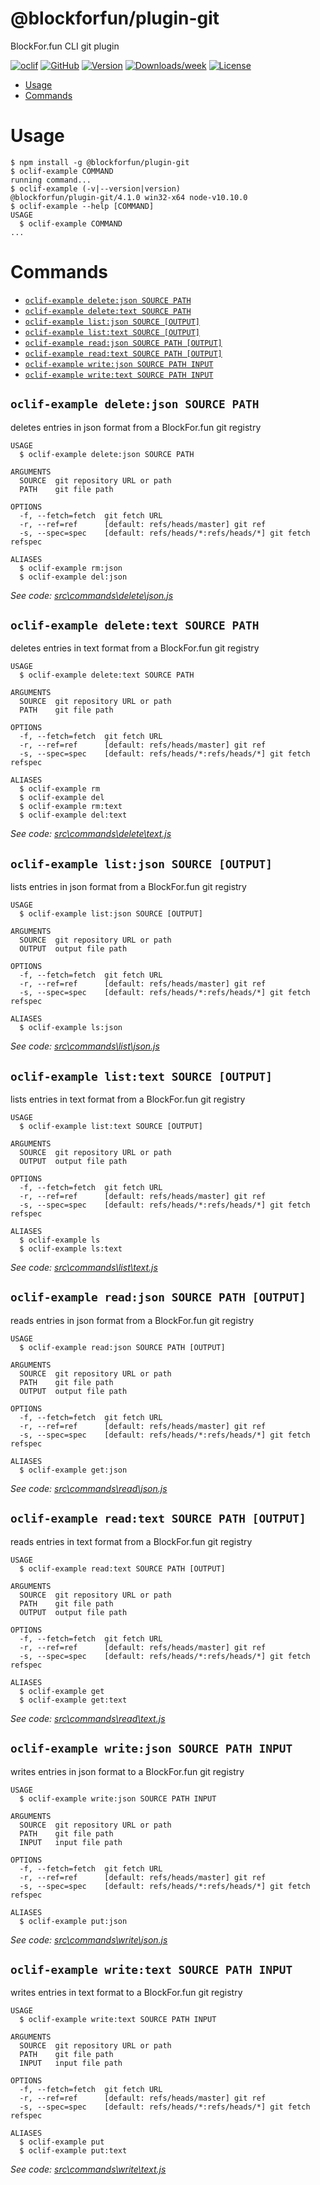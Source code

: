 @blockforfun/plugin-git
===

BlockFor.fun CLI git plugin

[![oclif](https://img.shields.io/badge/cli-oclif-brightgreen.svg)](https://oclif.io)
[![GitHub](https://img.shields.io/github/stars/blockforfun/cli.svg?logo=github)](https://github.com/blockforfun/cli/tree/master/plugins/plugin-git)
[![Version](https://img.shields.io/npm/v/@blockforfun/plugin-git.svg?logo=npm)](https://npmjs.org/package/@blockforfun/plugin-git)
[![Downloads/week](https://img.shields.io/npm/dw/@blockforfun/plugin-git.svg?logo=npm)](https://npmjs.org/package/@blockforfun/plugin-git)
[![License](https://img.shields.io/npm/l/@blockforfun/cli.svg?logo=github)](https://github.com/blockforfun/cli/blob/master/plugins/plugin-git/package.json)

<!-- toc -->
* [Usage](#usage)
* [Commands](#commands)
<!-- tocstop -->

# Usage

<!-- usage -->
```sh-session
$ npm install -g @blockforfun/plugin-git
$ oclif-example COMMAND
running command...
$ oclif-example (-v|--version|version)
@blockforfun/plugin-git/4.1.0 win32-x64 node-v10.10.0
$ oclif-example --help [COMMAND]
USAGE
  $ oclif-example COMMAND
...
```
<!-- usagestop -->

# Commands

<!-- commands -->
* [`oclif-example delete:json SOURCE PATH`](#oclif-example-deletejson-source-path)
* [`oclif-example delete:text SOURCE PATH`](#oclif-example-deletetext-source-path)
* [`oclif-example list:json SOURCE [OUTPUT]`](#oclif-example-listjson-source-output)
* [`oclif-example list:text SOURCE [OUTPUT]`](#oclif-example-listtext-source-output)
* [`oclif-example read:json SOURCE PATH [OUTPUT]`](#oclif-example-readjson-source-path-output)
* [`oclif-example read:text SOURCE PATH [OUTPUT]`](#oclif-example-readtext-source-path-output)
* [`oclif-example write:json SOURCE PATH INPUT`](#oclif-example-writejson-source-path-input)
* [`oclif-example write:text SOURCE PATH INPUT`](#oclif-example-writetext-source-path-input)

## `oclif-example delete:json SOURCE PATH`

deletes entries in json format from a BlockFor.fun git registry

```
USAGE
  $ oclif-example delete:json SOURCE PATH

ARGUMENTS
  SOURCE  git repository URL or path
  PATH    git file path

OPTIONS
  -f, --fetch=fetch  git fetch URL
  -r, --ref=ref      [default: refs/heads/master] git ref
  -s, --spec=spec    [default: refs/heads/*:refs/heads/*] git fetch refspec

ALIASES
  $ oclif-example rm:json
  $ oclif-example del:json
```

_See code: [src\commands\delete\json.js](https://github.com/blockforfun/cli/blob/v4.1.0/src\commands\delete\json.js)_

## `oclif-example delete:text SOURCE PATH`

deletes entries in text format from a BlockFor.fun git registry

```
USAGE
  $ oclif-example delete:text SOURCE PATH

ARGUMENTS
  SOURCE  git repository URL or path
  PATH    git file path

OPTIONS
  -f, --fetch=fetch  git fetch URL
  -r, --ref=ref      [default: refs/heads/master] git ref
  -s, --spec=spec    [default: refs/heads/*:refs/heads/*] git fetch refspec

ALIASES
  $ oclif-example rm
  $ oclif-example del
  $ oclif-example rm:text
  $ oclif-example del:text
```

_See code: [src\commands\delete\text.js](https://github.com/blockforfun/cli/blob/v4.1.0/src\commands\delete\text.js)_

## `oclif-example list:json SOURCE [OUTPUT]`

lists entries in json format from a BlockFor.fun git registry

```
USAGE
  $ oclif-example list:json SOURCE [OUTPUT]

ARGUMENTS
  SOURCE  git repository URL or path
  OUTPUT  output file path

OPTIONS
  -f, --fetch=fetch  git fetch URL
  -r, --ref=ref      [default: refs/heads/master] git ref
  -s, --spec=spec    [default: refs/heads/*:refs/heads/*] git fetch refspec

ALIASES
  $ oclif-example ls:json
```

_See code: [src\commands\list\json.js](https://github.com/blockforfun/cli/blob/v4.1.0/src\commands\list\json.js)_

## `oclif-example list:text SOURCE [OUTPUT]`

lists entries in text format from a BlockFor.fun git registry

```
USAGE
  $ oclif-example list:text SOURCE [OUTPUT]

ARGUMENTS
  SOURCE  git repository URL or path
  OUTPUT  output file path

OPTIONS
  -f, --fetch=fetch  git fetch URL
  -r, --ref=ref      [default: refs/heads/master] git ref
  -s, --spec=spec    [default: refs/heads/*:refs/heads/*] git fetch refspec

ALIASES
  $ oclif-example ls
  $ oclif-example ls:text
```

_See code: [src\commands\list\text.js](https://github.com/blockforfun/cli/blob/v4.1.0/src\commands\list\text.js)_

## `oclif-example read:json SOURCE PATH [OUTPUT]`

reads entries in json format from a BlockFor.fun git registry

```
USAGE
  $ oclif-example read:json SOURCE PATH [OUTPUT]

ARGUMENTS
  SOURCE  git repository URL or path
  PATH    git file path
  OUTPUT  output file path

OPTIONS
  -f, --fetch=fetch  git fetch URL
  -r, --ref=ref      [default: refs/heads/master] git ref
  -s, --spec=spec    [default: refs/heads/*:refs/heads/*] git fetch refspec

ALIASES
  $ oclif-example get:json
```

_See code: [src\commands\read\json.js](https://github.com/blockforfun/cli/blob/v4.1.0/src\commands\read\json.js)_

## `oclif-example read:text SOURCE PATH [OUTPUT]`

reads entries in text format from a BlockFor.fun git registry

```
USAGE
  $ oclif-example read:text SOURCE PATH [OUTPUT]

ARGUMENTS
  SOURCE  git repository URL or path
  PATH    git file path
  OUTPUT  output file path

OPTIONS
  -f, --fetch=fetch  git fetch URL
  -r, --ref=ref      [default: refs/heads/master] git ref
  -s, --spec=spec    [default: refs/heads/*:refs/heads/*] git fetch refspec

ALIASES
  $ oclif-example get
  $ oclif-example get:text
```

_See code: [src\commands\read\text.js](https://github.com/blockforfun/cli/blob/v4.1.0/src\commands\read\text.js)_

## `oclif-example write:json SOURCE PATH INPUT`

writes entries in json format to a BlockFor.fun git registry

```
USAGE
  $ oclif-example write:json SOURCE PATH INPUT

ARGUMENTS
  SOURCE  git repository URL or path
  PATH    git file path
  INPUT   input file path

OPTIONS
  -f, --fetch=fetch  git fetch URL
  -r, --ref=ref      [default: refs/heads/master] git ref
  -s, --spec=spec    [default: refs/heads/*:refs/heads/*] git fetch refspec

ALIASES
  $ oclif-example put:json
```

_See code: [src\commands\write\json.js](https://github.com/blockforfun/cli/blob/v4.1.0/src\commands\write\json.js)_

## `oclif-example write:text SOURCE PATH INPUT`

writes entries in text format to a BlockFor.fun git registry

```
USAGE
  $ oclif-example write:text SOURCE PATH INPUT

ARGUMENTS
  SOURCE  git repository URL or path
  PATH    git file path
  INPUT   input file path

OPTIONS
  -f, --fetch=fetch  git fetch URL
  -r, --ref=ref      [default: refs/heads/master] git ref
  -s, --spec=spec    [default: refs/heads/*:refs/heads/*] git fetch refspec

ALIASES
  $ oclif-example put
  $ oclif-example put:text
```

_See code: [src\commands\write\text.js](https://github.com/blockforfun/cli/blob/v4.1.0/src\commands\write\text.js)_
<!-- commandsstop -->
